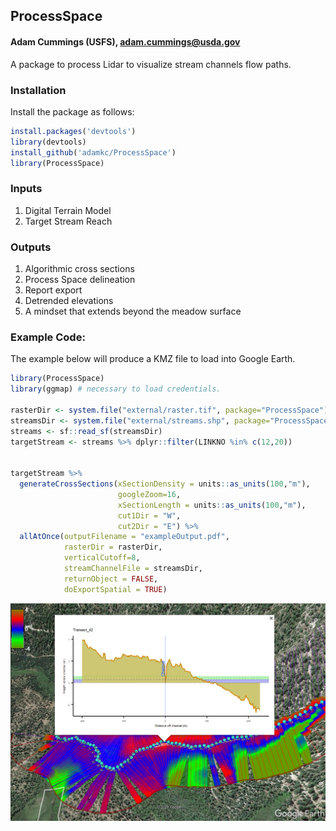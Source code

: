## ProcessSpace

#### Adam Cummings (USFS), <adam.cummings@usda.gov>
A package to process Lidar to visualize stream channels flow paths.

### Installation

Install the package as follows:

``` r
install.packages('devtools')
library(devtools)
install_github('adamkc/ProcessSpace')
library(ProcessSpace)
```

### Inputs

1. Digital Terrain Model
2. Target Stream Reach

### Outputs

1. Algorithmic cross sections
1. Process Space delineation
1. Report export
1. Detrended elevations
1. A mindset that extends beyond the meadow surface

### Example Code:

The example below will produce a KMZ file to load into Google Earth.

``` r
library(ProcessSpace)
library(ggmap) # necessary to load credentials.

rasterDir <- system.file("external/raster.tif", package="ProcessSpace")
streamsDir <- system.file("external/streams.shp", package="ProcessSpace")
streams <- sf::read_sf(streamsDir)
targetStream <- streams %>% dplyr::filter(LINKNO %in% c(12,20))


targetStream %>%
  generateCrossSections(xSectionDensity = units::as_units(100,"m"),
                        googleZoom=16,
                        xSectionLength = units::as_units(100,"m"),
                        cut1Dir = "W",
                        cut2Dir = "E") %>% 
  allAtOnce(outputFilename = "exampleOutput.pdf",
            rasterDir = rasterDir,
            verticalCutoff=8,
            streamChannelFile = streamsDir,
            returnObject = FALSE,
            doExportSpatial = TRUE)
```

![Example image from Google Earth](images/ExampleOutput.png)
